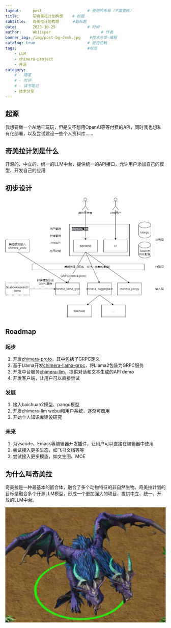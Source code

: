 ```yaml
---
layout:     post                    # 使用的布局（不需要改）
title:      🐱奇美拉计划构想	# 标题 
subtitle:   奇美拉计划构想 	 #副标题
date:       2023-10-25              # 时间
author:     Wh1isper                      # 作者
banner_img: /img/post-bg-desk.jpg    #技术分享-编程
catalog: true                       # 是否归档
tags:                               #标签
    - LLM
    - chimera-project
    - 开源
category:
    # - 随笔
    # - 时评
    # - 读书笔记
    - 技术分享
---
```


## 起源

我想要做一个AI地牢玩玩，但是又不想用OpenAI等等付费的API，同时我也想私有化部署，以及尝试建设一些个人资料库……

## 奇美拉计划是什么

开源的、中立的、统一的LLM中台，提供统一的API接口，允许用户添加自己的模型、开发自己的应用

## 初步设计

![degisn-chimera](../img/2023-10-25-奇美拉计划构想/design-chimera.png)

## Roadmap

### 起步

1. 开发[chimera-proto](https://github.com/Wh1isper/chimera_llm_proto)，其中包括了GRPC定义
2. 基于Llama开发[chimera-llama-grpc](https://github.com/Wh1isper/chimera_llama_grpc)，将Llama2包装为GRPC服务
3. 开发中台服务[chimera-llm](https://github.com/Wh1isper/chimera_llm)，提供对话和文本生成的API demo
4. 开发客户端，让用户可以直接尝试

### 发展

1. 接入baichuan2模型、pangu模型
2. 开发[chimera-llm](https://github.com/Wh1isper/chimera_llm) webui和用户系统，逐渐可商用
3. 开始个人知识库建设研究

### 未来

1. 为vscode、Emacs等编辑器开发插件，让用户可以直接在编辑器中使用
2. 尝试接入更多生态，如飞书文档等等
3. 尝试接入更多模态，如文生图、MOE

## 为什么叫奇美拉

奇美拉是一种最基本的嵌合体，融合了多个动物特征的非自然生物。奇美拉计划的目标是融合多个开源LLM模型，形成一个更加强大的项目，提供中立、统一、开放的LLM中台。

![war3-chimera](../img/2023-10-25-奇美拉计划构想/war3-chimera.png)

